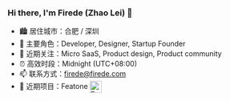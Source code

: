 ### Hi there, I'm Firede (Zhao Lei) 👋

- 🏙 居住城市：合肥 / 深圳
- 👔 主要角色：Developer, Designer, Startup Founder
- 🎯 近期关注：Micro SaaS, Product design, Product community
- ⏰ 高效时段：Midnight (UTC+08:00)
- 📫 联系方式：firede@firede.com
- 🚀 近期项目：Featone <img src="https://user-images.githubusercontent.com/157338/186513269-acbdba91-5dbb-4bc2-9680-887292c9b234.png" width="24" align="center" alt="Featone" />
